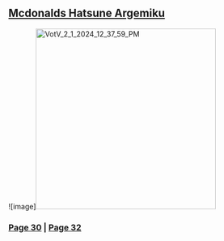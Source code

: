 ## [Mcdonalds Hatsune Argemiku](https://discord.com/channels/512287844258021376/1132040858343059638/1202685311940038716)
![image]<img width="356" alt="VotV_2_1_2024_12_37_59_PM" src="https://github.com/SleepDeprivedGaming/voicesoftheprinter/assets/155120018/05b73923-440f-4b41-99df-904f10f5d903">






### [Page 30](https://github.com/madrod228/voicesoftheprinter/blob/main/Page%2030.md)  | [Page 32](https://github.com/madrod228/voicesoftheprinter/blob/main/Page%2032.md)
